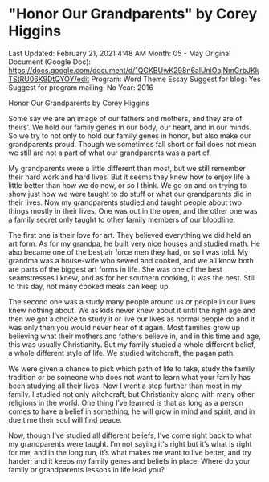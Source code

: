 # "Honor Our Grandparents" by Corey Higgins

Last Updated: February 21, 2021 4:48 AM
Month: 05 - May
Original Document (Google Doc): https://docs.google.com/document/d/1QGKBUwK298n6alUniOajNmGrbJKkTStRU06K9DtQYOY/edit
Program: Word Theme Essay
Suggest for blog: Yes
Suggest for program mailing: No
Year: 2016

Honor Our Grandparents by Corey Higgins

Some say we are an image of our fathers and mothers, and they are of theirs’. We hold our family genes in our body, our heart, and in our minds. So we try to not only to hold our family genes in honor, but also make our grandparents proud. Though we sometimes fall short or fail does not mean we still are not a part of what our grandparents was a part of.

My grandparents were a little different than most, but we still remember their hard work and hard lives. But it seems they knew how to enjoy life a little better than how we do now, or so I think. We go on and on trying to show just how we were taught to do stuff or what our grandparents did in their lives. Now my grandparents studied and taught people about two things mostly in their lives. One was out in the open, and the other one was a family secret only taught to other family members of our bloodline.

The first one is their love for art. They believed everything we did held an art form. As for my grandpa, he built very nice houses and studied math. He also became one of the best air force men they had, or so I was told. My grandma was a house-wife who sewed and cooked, and we all know both are parts of the biggest art forms in life. She was one of the best seamstresses I knew, and as for her southern cooking, it was the best. Still to this day, not many cooked meals can keep up.

The second one was a study many people around us or people in our lives knew nothing about. We as kids never knew about it until the right age and then we got a choice to study it or live our lives as normal people do and it was only then you would never hear of it again. Most families grow up believing what their mothers and fathers believe in, and in this time and age, this was usually Christianity. But my family studied a whole different belief, a whole different style of life. We studied witchcraft, the pagan path.

We were given a chance to pick which path of life to take, study the family tradition or be someone who does not want to learn what your family has been studying all their lives. Now I went a step further than most in my family. I studied not only witchcraft, but Christianity along with many other religions in the world. One thing I’ve learned is that as long as a person comes to have a belief in something, he will grow in mind and spirit, and in due time their soul will find peace.

Now, though I’ve studied all different beliefs, I’ve come right back to what my grandparents were taught. I’m not saying it's right but it’s what is right for me, and in the long run, it’s what makes me want to live better, and try harder; and it keeps my family genes and beliefs in place. Where do your family or grandparents lessons in life lead you?